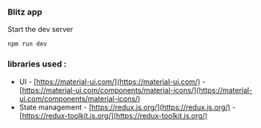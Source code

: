 ### Blitz app

Start the dev server

    npm run dev

### libraries used :

- UI - [https://material-ui.com/](https://material-ui.com/) - [https://material-ui.com/components/material-icons/](https://material-ui.com/components/material-icons/)
- State management - [https://redux.js.org/](https://redux.js.org/) - [https://redux-toolkit.js.org/](https://redux-toolkit.js.org/)
